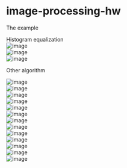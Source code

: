 # image-processing-hw
The example  

Histogram equalization  
![image](https://raw.githubusercontent.com/frank83413/image-processing-hw-histogram-equalization/master/img/14.png)  
![image](https://raw.githubusercontent.com/frank83413/image-processing-hw-histogram-equalization/master/img/15.png)  
![image](https://raw.githubusercontent.com/frank83413/image-processing-hw-histogram-equalization/master/img/16.png)  

Other algorithm

![image](https://raw.githubusercontent.com/frank83413/image-processing-hw-histogram-equalization/master/img/1.png)  
![image](https://raw.githubusercontent.com/frank83413/image-processing-hw-histogram-equalization/master/img/2.png)  
![image](https://raw.githubusercontent.com/frank83413/image-processing-hw-histogram-equalization/master/img/3.png)  
![image](https://raw.githubusercontent.com/frank83413/image-processing-hw-histogram-equalization/master/img/4.png)  
![image](https://raw.githubusercontent.com/frank83413/image-processing-hw-histogram-equalization/master/img/5.png)  
![image](https://raw.githubusercontent.com/frank83413/image-processing-hw-histogram-equalization/master/img/6.png)  
![image](https://raw.githubusercontent.com/frank83413/image-processing-hw-histogram-equalization/master/img/7.png)  
![image](https://raw.githubusercontent.com/frank83413/image-processing-hw-histogram-equalization/master/img/8.png)  
![image](https://raw.githubusercontent.com/frank83413/image-processing-hw-histogram-equalization/master/img/9.png)  
![image](https://raw.githubusercontent.com/frank83413/image-processing-hw-histogram-equalization/master/img/10.png)  
![image](https://raw.githubusercontent.com/frank83413/image-processing-hw-histogram-equalization/master/img/11.png)  
![image](https://raw.githubusercontent.com/frank83413/image-processing-hw-histogram-equalization/master/img/12.png)  
![image](https://raw.githubusercontent.com/frank83413/image-processing-hw-histogram-equalization/master/img/13.png)  
